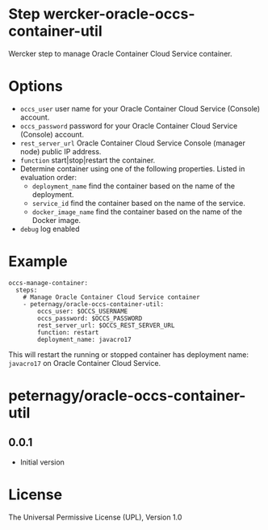 # Step wercker-oracle-occs-container-util
Wercker step to manage Oracle Container Cloud Service container.

# Options

- `occs_user` user name for your Oracle Container Cloud Service (Console) account.
- `occs_password` password for your Oracle Container Cloud Service (Console) account.
- `rest_server_url` Oracle Container Cloud Service Console (manager node) public IP address.
- `function` start|stop|restart the container.
- Determine container using one of the following properties. Listed in evaluation order:
	- `deployment_name` find the container based on the name of the deployment.
	- `service_id` find the container based on the name of the service.
	- `docker_image_name` find the container based on the name of the Docker image.
- `debug` log enabled

# Example

	occs-manage-container:
	  steps:
	    # Manage Oracle Container Cloud Service container
	    - peternagy/oracle-occs-container-util:
	        occs_user: $OCCS_USERNAME
	        occs_password: $OCCS_PASSWORD
	        rest_server_url: $OCCS_REST_SERVER_URL
	        function: restart
			deployment_name: javacro17


This will restart the running or stopped container has deployment name: `javacro17` on Oracle Container Cloud Service.

# peternagy/oracle-occs-container-util

## 0.0.1

- Initial version

# License

The Universal Permissive License (UPL), Version 1.0
